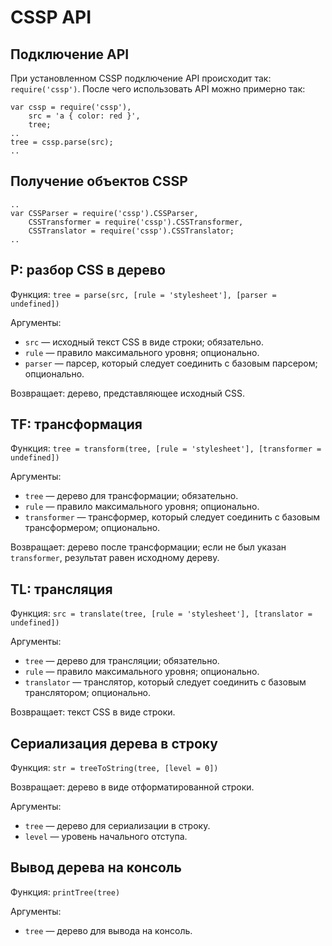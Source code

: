 # CSSP API

## Подключение API

При установленном CSSP подключение API происходит так: `require('cssp')`. После чего использовать API можно примерно так:

    var cssp = require('cssp'),
        src = 'a { color: red }',
        tree;
    ..
    tree = cssp.parse(src);
    ..

## Получение объектов CSSP

    ..
    var CSSParser = require('cssp').CSSParser,
        CSSTransformer = require('cssp').CSSTransformer,
        CSSTranslator = require('cssp').CSSTranslator;
    ..

## P: разбор CSS в дерево

Функция: `tree = parse(src, [rule = 'stylesheet'], [parser = undefined])`

Аргументы:

* `src`&nbsp;— исходный текст CSS в виде строки; обязательно.
* `rule`&nbsp;— правило максимального уровня; опционально.
* `parser`&nbsp;— парсер, который следует соединить с базовым парсером; опционально.

Возвращает: дерево, представляющее исходный CSS.

## TF: трансформация

Функция: `tree = transform(tree, [rule = 'stylesheet'], [transformer = undefined])`

Аргументы:

* `tree`&nbsp;— дерево для трансформации; обязательно.
* `rule`&nbsp;— правило максимального уровня; опционально.
* `transformer`&nbsp;— трансформер, который следует соединить с базовым трансформером; опционально.

Возвращает: дерево после трансформации; если не был указан `transformer`, результат равен исходному дереву.

## TL: трансляция

Функция: `src = translate(tree, [rule = 'stylesheet'], [translator = undefined])`

Аргументы:

* `tree`&nbsp;— дерево для трансляции; обязательно.
* `rule`&nbsp;— правило максимального уровня; опционально.
* `translator`&nbsp;— транслятор, который следует соединить с базовым транслятором; опционально.

Возвращает: текст CSS в виде строки.

## Сериализация дерева в строку

Функция: `str = treeToString(tree, [level = 0])`

Возвращает: дерево в виде отформатированной строки.

Аргументы:

* `tree`&nbsp;— дерево для сериализации в строку.
* `level`&nbsp;— уровень начального отступа.

## Вывод дерева на консоль

Функция: `printTree(tree)`

Аргументы:

* `tree`&nbsp;— дерево для вывода на консоль.
